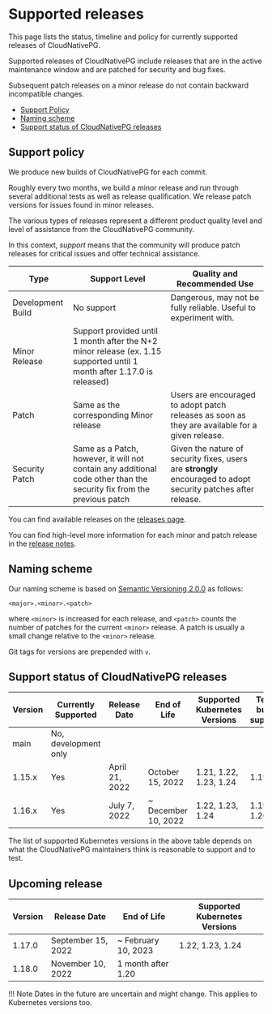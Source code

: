 # Supported releases

<!-- Inspired by https://raw.githubusercontent.com/istio/istio.io/master/content/en/docs/releases/supported-releases/index.md wokeignore:rule=master -->

This page lists the status, timeline and policy for currently supported releases of CloudNativePG.

Supported releases of CloudNativePG include releases that are in the active
maintenance window and are patched for security and bug fixes.

Subsequent patch releases on a minor release do not contain backward
incompatible changes.

* [Support Policy](#support-policy)
* [Naming scheme](#naming-scheme)
* [Support status of CloudNativePG releases](#support-status-of-cloudnativepg-releases)

## Support policy

We produce new builds of CloudNativePG for each commit.

Roughly every two months, we build a minor release and run through several
additional tests as well as release qualification. We release patch versions
for issues found in minor releases.

The various types of releases represent a different product quality level and
level of assistance from the CloudNativePG community.

In this context, *support* means that the community will produce patch releases
for critical issues and offer technical assistance.

| Type              | Support Level                                                                                                         | Quality and Recommended Use                                                                                    |
|-------------------|-----------------------------------------------------------------------------------------------------------------------|----------------------------------------------------------------------------------------------------------------|
| Development Build | No support                                                                                                            | Dangerous, may not be fully reliable. Useful to experiment with.                                               |
| Minor Release     | Support provided until 1 month after the N+2 minor release (ex. 1.15 supported until 1 month after 1.17.0 is released)|
| Patch             | Same as the corresponding Minor release                                                                               | Users are encouraged to adopt patch releases as soon as they are available for a given release.                |
| Security Patch    | Same as a Patch, however, it will not contain any additional code other than the security fix from the previous patch | Given the nature of security fixes, users are **strongly** encouraged to adopt security patches after release. |

You can find available releases on the [releases page](https://github.com/cloudnative-pg/cloudnative-pg/releases).

You can find high-level more information for each minor and patch release in the [release notes](release_notes.md).

## Naming scheme

Our naming scheme is based on [Semantic Versioning 2.0.0](https://semver.org/)
as follows:

```
<major>.<minor>.<patch>
```

where `<minor>` is increased for each release, and `<patch>` counts the number of patches for the
current `<minor>` release. A patch is usually a small change relative to the `<minor>` release.

Git tags for versions are prepended with `v`.

## Support status of CloudNativePG releases

| Version         | Currently Supported  | Release Date      | End of Life              | Supported Kubernetes Versions | Tested, but not supported |
|-----------------|----------------------|-------------------|--------------------------|-------------------------------|---------------------------|
| main            | No, development only |                   |                          |                               |                           |
| 1.15.x          | Yes                  | April 21, 2022    | October 15, 2022         | 1.21, 1.22, 1.23, 1.24        | 1.19, 1.20                |
| 1.16.x          | Yes                  | July 7, 2022      | ~ December 10, 2022      | 1.22, 1.23, 1.24              | 1.19, 1.20, 1.21          |

The list of supported Kubernetes versions in the above table depends on what
the CloudNativePG maintainers think is reasonable to support and to test.

## Upcoming release

| Version         | Release Date       | End of Life              | Supported Kubernetes Versions |
|-----------------|--------------------|--------------------------|-------------------------------|
| 1.17.0          | September 15, 2022 | ~ February 10, 2023      | 1.22, 1.23, 1.24              |
| 1.18.0          | November 10, 2022  | 1 month after 1.20       |                               |

!!! Note
    Dates in the future are uncertain and might change. This applies to Kubernetes versions too.
